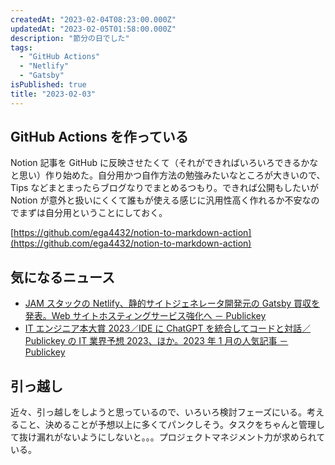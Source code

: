 ```yaml
---
createdAt: "2023-02-04T08:23:00.000Z"
updatedAt: "2023-02-05T01:58:00.000Z"
description: "節分の日でした"
tags:
  - "GitHub Actions"
  - "Netlify"
  - "Gatsby"
isPublished: true
title: "2023-02-03"
---
```


## GitHub Actions を作っている

Notion 記事を GitHub に反映させたくて（それができればいろいろできるかなと思い）作り始めた。自分用かつ自作方法の勉強みたいなところが大きいので、Tips などまとまったらブログなりでまとめるつもり。できれば公開もしたいが Notion が意外と扱いにくくて誰もが使える感じに汎用性高く作れるか不安なのでまずは自分用ということにしておく。

[https://github.com/ega4432/notion-to-markdown-action](https://github.com/ega4432/notion-to-markdown-action)

## 気になるニュース

- [JAM スタックの Netlify、静的サイトジェネレータ開発元の Gatsby 買収を発表。Web サイトホスティングサービス強化へ － Publickey](https://www.publickey1.jp/blog/23/jamnetlifygatsbyweb.html)
- [IT エンジニア本大賞 2023／IDE に ChatGPT を統合してコードと対話／Publickey の IT 業界予想 2023、ほか。2023 年 1 月の人気記事 － Publickey](https://www.publickey1.jp/blog/23/it2023idechatgptpublickeyit202320231.html)

## 引っ越し

近々、引っ越しをしようと思っているので、いろいろ検討フェーズにいる。考えること、決めることが予想以上に多くてパンクしそう。タスクをちゃんと管理して抜け漏れがないようにしないと。。。プロジェクトマネジメント力が求められている。
